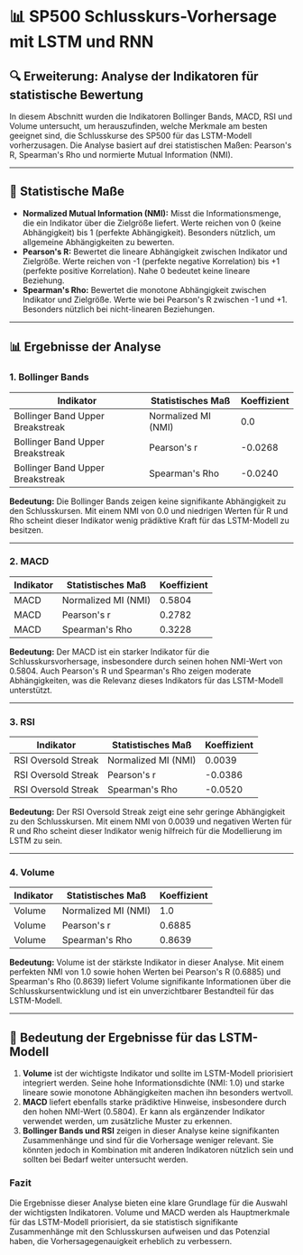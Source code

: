 # 📊 SP500 Schlusskurs-Vorhersage mit LSTM und RNN

## 🔍 Erweiterung: Analyse der Indikatoren für statistische Bewertung

In diesem Abschnitt wurden die Indikatoren Bollinger Bands, MACD, RSI und Volume untersucht, um herauszufinden, welche Merkmale am besten geeignet sind, die Schlusskurse des SP500 für das LSTM-Modell vorherzusagen. Die Analyse basiert auf drei statistischen Maßen: Pearson's R, Spearman's Rho und normierte Mutual Information (NMI).

---

## 📑 Statistische Maße

- **Normalized Mutual Information (NMI):** Misst die Informationsmenge, die ein Indikator über die Zielgröße liefert. Werte reichen von 0 (keine Abhängigkeit) bis 1 (perfekte Abhängigkeit). Besonders nützlich, um allgemeine Abhängigkeiten zu bewerten.
- **Pearson's R:** Bewertet die lineare Abhängigkeit zwischen Indikator und Zielgröße. Werte reichen von -1 (perfekte negative Korrelation) bis +1 (perfekte positive Korrelation). Nahe 0 bedeutet keine lineare Beziehung.
- **Spearman's Rho:** Bewertet die monotone Abhängigkeit zwischen Indikator und Zielgröße. Werte wie bei Pearson's R zwischen -1 und +1. Besonders nützlich bei nicht-linearen Beziehungen.

---

## 📊 Ergebnisse der Analyse

### **1. Bollinger Bands**

| **Indikator**                  | **Statistisches Maß**  | **Koeffizient** |
|---------------------------------|------------------------|------------------|
| Bollinger Band Upper Breakstreak | Normalized MI (NMI)    | 0.0              |
| Bollinger Band Upper Breakstreak | Pearson's r           | -0.0268          |
| Bollinger Band Upper Breakstreak | Spearman's Rho        | -0.0240          |

**Bedeutung:** Die Bollinger Bands zeigen keine signifikante Abhängigkeit zu den Schlusskursen. Mit einem NMI von 0.0 und niedrigen Werten für R und Rho scheint dieser Indikator wenig prädiktive Kraft für das LSTM-Modell zu besitzen.

---

### **2. MACD**

| **Indikator**                  | **Statistisches Maß**  | **Koeffizient** |
|---------------------------------|------------------------|------------------|
| MACD                           | Normalized MI (NMI)    | 0.5804           |
| MACD                           | Pearson's r           | 0.2782           |
| MACD                           | Spearman's Rho        | 0.3228           |

**Bedeutung:** Der MACD ist ein starker Indikator für die Schlusskursvorhersage, insbesondere durch seinen hohen NMI-Wert von 0.5804. Auch Pearson's R und Spearman's Rho zeigen moderate Abhängigkeiten, was die Relevanz dieses Indikators für das LSTM-Modell unterstützt.

---

### **3. RSI**

| **Indikator**                  | **Statistisches Maß**  | **Koeffizient** |
|---------------------------------|------------------------|------------------|
| RSI Oversold Streak            | Normalized MI (NMI)    | 0.0039           |
| RSI Oversold Streak            | Pearson's r           | -0.0386          |
| RSI Oversold Streak            | Spearman's Rho        | -0.0520          |

**Bedeutung:** Der RSI Oversold Streak zeigt eine sehr geringe Abhängigkeit zu den Schlusskursen. Mit einem NMI von 0.0039 und negativen Werten für R und Rho scheint dieser Indikator wenig hilfreich für die Modellierung im LSTM zu sein.

---

### **4. Volume**

| **Indikator**                  | **Statistisches Maß**  | **Koeffizient** |
|---------------------------------|------------------------|------------------|
| Volume                         | Normalized MI (NMI)    | 1.0              |
| Volume                         | Pearson's r           | 0.6885           |
| Volume                         | Spearman's Rho        | 0.8639           |

**Bedeutung:** Volume ist der stärkste Indikator in dieser Analyse. Mit einem perfekten NMI von 1.0 sowie hohen Werten bei Pearson's R (0.6885) und Spearman's Rho (0.8639) liefert Volume signifikante Informationen über die Schlusskursentwicklung und ist ein unverzichtbarer Bestandteil für das LSTM-Modell.

---

## 🎯 Bedeutung der Ergebnisse für das LSTM-Modell

1. **Volume** ist der wichtigste Indikator und sollte im LSTM-Modell priorisiert integriert werden. Seine hohe Informationsdichte (NMI: 1.0) und starke lineare sowie monotone Abhängigkeiten machen ihn besonders wertvoll.
2. **MACD** liefert ebenfalls starke prädiktive Hinweise, insbesondere durch den hohen NMI-Wert (0.5804). Er kann als ergänzender Indikator verwendet werden, um zusätzliche Muster zu erkennen.
3. **Bollinger Bands und RSI** zeigen in dieser Analyse keine signifikanten Zusammenhänge und sind für die Vorhersage weniger relevant. Sie könnten jedoch in Kombination mit anderen Indikatoren nützlich sein und sollten bei Bedarf weiter untersucht werden.

### Fazit
Die Ergebnisse dieser Analyse bieten eine klare Grundlage für die Auswahl der wichtigsten Indikatoren. Volume und MACD werden als Hauptmerkmale für das LSTM-Modell priorisiert, da sie statistisch signifikante Zusammenhänge mit den Schlusskursen aufweisen und das Potenzial haben, die Vorhersagegenauigkeit erheblich zu verbessern.
